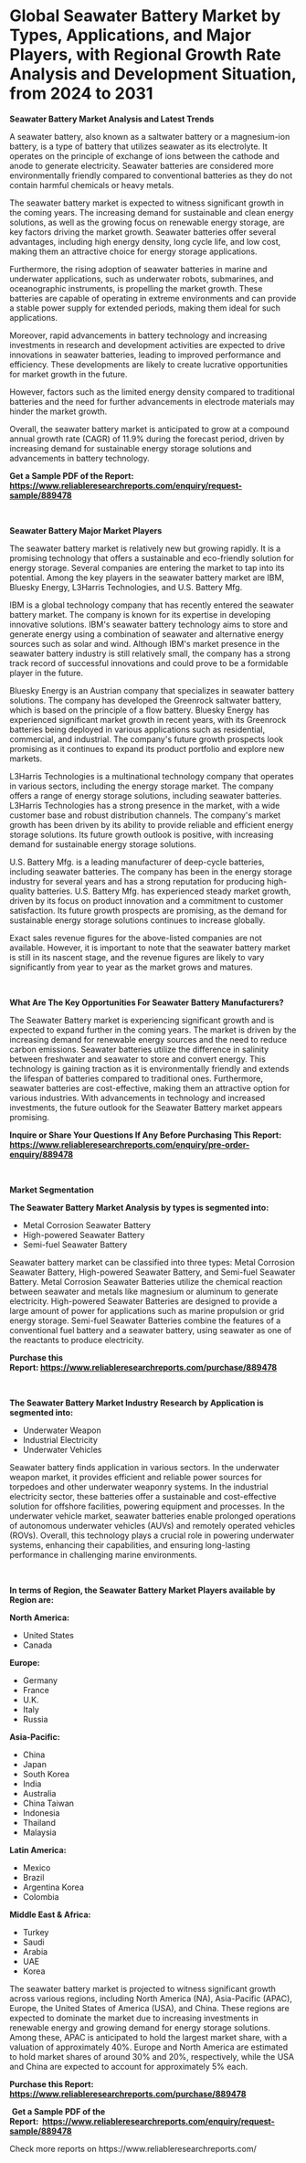 <p><h1>Global Seawater Battery Market by Types, Applications, and Major Players, with Regional Growth Rate Analysis and Development Situation, from 2024 to 2031</h1></p><p><strong>Seawater Battery Market Analysis and Latest Trends</strong></p>
<p><p>A seawater battery, also known as a saltwater battery or a magnesium-ion battery, is a type of battery that utilizes seawater as its electrolyte. It operates on the principle of exchange of ions between the cathode and anode to generate electricity. Seawater batteries are considered more environmentally friendly compared to conventional batteries as they do not contain harmful chemicals or heavy metals.</p><p>The seawater battery market is expected to witness significant growth in the coming years. The increasing demand for sustainable and clean energy solutions, as well as the growing focus on renewable energy storage, are key factors driving the market growth. Seawater batteries offer several advantages, including high energy density, long cycle life, and low cost, making them an attractive choice for energy storage applications.</p><p>Furthermore, the rising adoption of seawater batteries in marine and underwater applications, such as underwater robots, submarines, and oceanographic instruments, is propelling the market growth. These batteries are capable of operating in extreme environments and can provide a stable power supply for extended periods, making them ideal for such applications.</p><p>Moreover, rapid advancements in battery technology and increasing investments in research and development activities are expected to drive innovations in seawater batteries, leading to improved performance and efficiency. These developments are likely to create lucrative opportunities for market growth in the future.</p><p>However, factors such as the limited energy density compared to traditional batteries and the need for further advancements in electrode materials may hinder the market growth.</p><p>Overall, the seawater battery market is anticipated to grow at a compound annual growth rate (CAGR) of 11.9% during the forecast period, driven by increasing demand for sustainable energy storage solutions and advancements in battery technology.</p></p>
<p><strong>Get a Sample PDF of the Report:&nbsp; <a href="https://www.reliableresearchreports.com/enquiry/request-sample/889478">https://www.reliableresearchreports.com/enquiry/request-sample/889478</a></strong></p>
<p>&nbsp;</p>
<p><strong>Seawater Battery Major Market Players</strong></p>
<p><p>The seawater battery market is relatively new but growing rapidly. It is a promising technology that offers a sustainable and eco-friendly solution for energy storage. Several companies are entering the market to tap into its potential. Among the key players in the seawater battery market are IBM, Bluesky Energy, L3Harris Technologies, and U.S. Battery Mfg.</p><p>IBM is a global technology company that has recently entered the seawater battery market. The company is known for its expertise in developing innovative solutions. IBM's seawater battery technology aims to store and generate energy using a combination of seawater and alternative energy sources such as solar and wind. Although IBM's market presence in the seawater battery industry is still relatively small, the company has a strong track record of successful innovations and could prove to be a formidable player in the future.</p><p>Bluesky Energy is an Austrian company that specializes in seawater battery solutions. The company has developed the Greenrock saltwater battery, which is based on the principle of a flow battery. Bluesky Energy has experienced significant market growth in recent years, with its Greenrock batteries being deployed in various applications such as residential, commercial, and industrial. The company's future growth prospects look promising as it continues to expand its product portfolio and explore new markets.</p><p>L3Harris Technologies is a multinational technology company that operates in various sectors, including the energy storage market. The company offers a range of energy storage solutions, including seawater batteries. L3Harris Technologies has a strong presence in the market, with a wide customer base and robust distribution channels. The company's market growth has been driven by its ability to provide reliable and efficient energy storage solutions. Its future growth outlook is positive, with increasing demand for sustainable energy storage solutions.</p><p>U.S. Battery Mfg. is a leading manufacturer of deep-cycle batteries, including seawater batteries. The company has been in the energy storage industry for several years and has a strong reputation for producing high-quality batteries. U.S. Battery Mfg. has experienced steady market growth, driven by its focus on product innovation and a commitment to customer satisfaction. Its future growth prospects are promising, as the demand for sustainable energy storage solutions continues to increase globally.</p><p>Exact sales revenue figures for the above-listed companies are not available. However, it is important to note that the seawater battery market is still in its nascent stage, and the revenue figures are likely to vary significantly from year to year as the market grows and matures.</p></p>
<p>&nbsp;</p>
<p><strong>What Are The Key Opportunities For Seawater Battery Manufacturers?</strong></p>
<p><p>The Seawater Battery market is experiencing significant growth and is expected to expand further in the coming years. The market is driven by the increasing demand for renewable energy sources and the need to reduce carbon emissions. Seawater batteries utilize the difference in salinity between freshwater and seawater to store and convert energy. This technology is gaining traction as it is environmentally friendly and extends the lifespan of batteries compared to traditional ones. Furthermore, seawater batteries are cost-effective, making them an attractive option for various industries. With advancements in technology and increased investments, the future outlook for the Seawater Battery market appears promising.</p></p>
<p><strong>Inquire or Share Your Questions If Any Before Purchasing This Report: <a href="https://www.reliableresearchreports.com/enquiry/pre-order-enquiry/889478">https://www.reliableresearchreports.com/enquiry/pre-order-enquiry/889478</a></strong></p>
<p>&nbsp;</p>
<p><strong>Market Segmentation</strong></p>
<p><strong>The Seawater Battery Market Analysis by types is segmented into:</strong></p>
<p><ul><li>Metal Corrosion Seawater Battery</li><li>High-powered Seawater Battery</li><li>Semi-fuel Seawater Battery</li></ul></p>
<p><p>Seawater battery market can be classified into three types: Metal Corrosion Seawater Battery, High-powered Seawater Battery, and Semi-fuel Seawater Battery. Metal Corrosion Seawater Batteries utilize the chemical reaction between seawater and metals like magnesium or aluminum to generate electricity. High-powered Seawater Batteries are designed to provide a large amount of power for applications such as marine propulsion or grid energy storage. Semi-fuel Seawater Batteries combine the features of a conventional fuel battery and a seawater battery, using seawater as one of the reactants to produce electricity.</p></p>
<p><strong>Purchase this Report:&nbsp;<a href="https://www.reliableresearchreports.com/purchase/889478">https://www.reliableresearchreports.com/purchase/889478</a></strong></p>
<p>&nbsp;</p>
<p><strong>The Seawater Battery Market Industry Research by Application is segmented into:</strong></p>
<p><ul><li>Underwater Weapon</li><li>Industrial Electricity</li><li>Underwater Vehicles</li></ul></p>
<p><p>Seawater battery finds application in various sectors. In the underwater weapon market, it provides efficient and reliable power sources for torpedoes and other underwater weaponry systems. In the industrial electricity sector, these batteries offer a sustainable and cost-effective solution for offshore facilities, powering equipment and processes. In the underwater vehicle market, seawater batteries enable prolonged operations of autonomous underwater vehicles (AUVs) and remotely operated vehicles (ROVs). Overall, this technology plays a crucial role in powering underwater systems, enhancing their capabilities, and ensuring long-lasting performance in challenging marine environments.</p></p>
<p>&nbsp;</p>
<p><strong>In terms of Region, the Seawater Battery Market Players available by Region are:</strong></p>
<p>
    <p> <strong> North America: </strong>
        <ul>
            <li>United States</li>
            <li>Canada</li>
        </ul>
        </p> 
    <p> <strong> Europe: </strong>
        <ul>
            <li>Germany</li>
            <li>France</li>
            <li>U.K.</li>
            <li>Italy</li>
            <li>Russia</li>
        </ul>
        </p> 
    <p> <strong> Asia-Pacific: </strong>
        <ul>
            <li>China</li>
            <li>Japan</li>
            <li>South Korea</li>
            <li>India</li>
            <li>Australia</li>
            <li>China Taiwan</li>
            <li>Indonesia</li>
            <li>Thailand</li>
            <li>Malaysia</li>
        </ul>
        </p> 
    <p> <strong> Latin America: </strong>
        <ul>
            <li>Mexico</li>
            <li>Brazil</li>
            <li>Argentina Korea</li>
            <li>Colombia</li>
        </ul>
        </p> 
    <p> <strong> Middle East & Africa: </strong>
        <ul>
            <li>Turkey</li>
            <li>Saudi</li>
            <li>Arabia</li>
            <li>UAE</li>
            <li>Korea</li>
        </ul>
    </p>
    </p>
<p><p>The seawater battery market is projected to witness significant growth across various regions, including North America (NA), Asia-Pacific (APAC), Europe, the United States of America (USA), and China. These regions are expected to dominate the market due to increasing investments in renewable energy and growing demand for energy storage solutions. Among these, APAC is anticipated to hold the largest market share, with a valuation of approximately 40%. Europe and North America are estimated to hold market shares of around 30% and 20%, respectively, while the USA and China are expected to account for approximately 5% each.</p></p>
<p><strong>Purchase this Report: <a href="https://www.reliableresearchreports.com/purchase/889478">https://www.reliableresearchreports.com/purchase/889478</a></strong></p>
<p>&nbsp;<strong>Get a Sample PDF of the Report:&nbsp;&nbsp;<a href="https://www.reliableresearchreports.com/enquiry/request-sample/889478">https://www.reliableresearchreports.com/enquiry/request-sample/889478</a></strong></p>
<p><strong></strong></p>
<p>Check more reports on https://www.reliableresearchreports.com/</p>